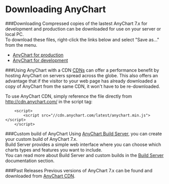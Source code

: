 Downloading AnyChart
====================
  
###Downloading
Compressed copies of the lastest AnyChart 7.x for development and production can be downloaded for use on your server or local PC.  
To download these files, right-click the links below and select "Save as..." from the menu.
  
  
* <a href="http://cdn.anychart.com/js/lastest/anychart.min.js">AnyChart for production</a>
* <a href="http://cdn.anychart.com/js/lastest/anychart.dev.min.js">AnyChart for development</a>


###Using AnyChart with a CDN
<a href="http://en.wikipedia.org/wiki/Content_delivery_network" target="_blank">CDNs</a> can offer a performance benefit by hosting AnyChart on servers spread across the globe.
This also offers an advantage that if the visitor to your web page has already downloaded a copy of AnyChart from the same CDN,
it won't have to be re-downloaded.  
  
 
To use AnyChart CDN, simply reference the file directly from http://cdn.anychart.com/ in the script tag:
```
    <script>
        <script src="//cdn.anychart.com/latest/anychart.min.js"></script>
    </script>
```
  
  

###Custom build of AnyChart
Using <a href="build.anychart.com">AnyChart Build Server</a>, you can create your custom build of AnyChart 7.x.<br>
Build Server provides a simple web interface where you can choose which charts types and features you want to include.<br>
You can read more about Build Server and custom builds in the <a href="./Environment/Build_Server">Build Server</a> documentation section.
  
  

###Past Releases
Previous versions of AnyChart 7.x can be found and downloaded from <a href="http://cdn.anychart.com/code/index.html" target="_blank">AnyChart CDN</a>.




